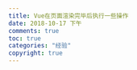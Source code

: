 ```yaml
---
title: Vue在页面渲染完毕后执行一些操作
date: 2018-10-17 下午
comments: true
toc: true
categories: "经验" 
copyright: true
---
```



